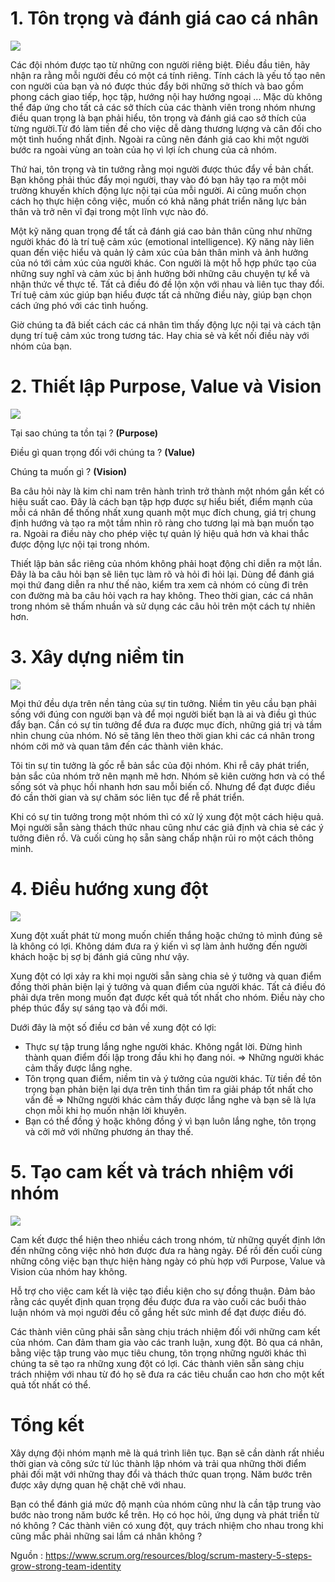 # 1. Tôn trọng và đánh giá cao cá nhân

![](https://images.viblo.asia/be41d67c-8d12-49a6-9567-a3ed05971eed.jpg)

Các đội nhóm được tạo từ những con người riêng biệt. Điều đầu tiên, hãy nhận ra rằng mỗi người đều có một cá tính riêng. Tính cách là yếu tố tạo nên con người của bạn và nó được thúc đẩy bởi những sở thích và bao gồm phong cách giao tiếp, học tập, hướng nội hay hướng ngoại ... Mặc dù không thể đáp ứng cho tất cả các sở thích của các thành viên trong nhóm nhưng điều quan trọng là bạn phải hiểu, tôn trọng và đánh giá cao sở thích của từng người.Từ đó làm tiền đề cho việc dễ dàng thương lượng và cân đối cho một tình huống nhất định. Ngoài ra cũng nên đánh giá cao khi một người bước ra ngoài vùng an toàn của họ vì lợi ích chung của cả nhóm.

Thứ hai, tôn trọng và tin tưởng rằng mọi người được thúc đẩy về bản chất. Bạn không phải thúc đẩy mọi người, thay vào đó bạn hãy tạo ra một môi trường khuyến khích động lực nội tại của mỗi người. Ai cũng muốn chọn cách họ thực hiện công việc, muốn có khả năng phát triển năng lực bản thân và trở nên vĩ đại trong một lĩnh vực nào đó.

Một kỹ năng quan trọng để tất cả đánh giá cao bản thân cũng như những người khác đó là trí tuệ cảm xúc (emotional intelligence). Kỹ năng này liên quan đến việc hiểu và quản lý cảm xúc của bản thân mình và ảnh hưởng của nó tới cảm xúc của người khác. Con người là một hỗ hợp phức tạo của những suy nghĩ và cảm xúc bị ảnh hưởng bởi những câu chuyện tự kể và nhận thức về thực tế. Tất cả điều đó đề lộn xộn với nhau và liên tục thay đổi. Trí tuệ cảm xúc giúp bạn hiểu được tất cả những điều này, giúp bạn chọn cách ứng phó với các tình huống.

Giờ chúng ta đã biết cách các cá nhân tìm thấy động lực nội tại và cách tận dụng trí tuệ cảm xúc trong tương tác. Hay chia sẻ và kết nối điều này với nhóm của bạn.

# 2. Thiết lập Purpose, Value và Vision

![](https://images.viblo.asia/2c266d17-ec54-42a8-adda-fcb771645584.jpg)


Tại sao chúng ta tồn tại ? **(Purpose)**

Điều gì quan trọng đối với chúng ta ? **(Value)**

Chúng ta muốn gì ? **(Vision)**

Ba câu hỏi này là kim chỉ nam trên hành trình trở thành một nhóm gắn kết có hiệu suất cao. Đây là cách bạn tập hợp được sự hiểu biết, điểm mạnh của mỗi cá nhân để thống nhất xung quanh một mục đích chung, giá trị chung định hướng và tạo ra một tầm nhìn rõ ràng cho tương lại mà bạn muốn tạo ra. Ngoài ra điều này cho phép việc tự quản lý hiệu quả hơn và khai thắc được động lực nội tại trong nhóm.

Thiết lập bản sắc riêng của nhóm không phải hoạt động chỉ diễn ra một lần. Đây là ba câu hỏi bạn sẽ liên tục làm rõ và hỏi đi hỏi lại. Dùng để đánh giá mọi thứ đang diễn ra như thế nào, kiểm tra xem cả nhóm có cùng đi trên con đường mà ba câu hỏi vạch ra hay không. Theo thời gian, các cá nhân trong nhóm sẽ thấm nhuần và sử dụng các câu hỏi trên một cách tự nhiên hơn.

# 3. Xây dựng niềm tin

![](https://images.viblo.asia/7068894a-90db-4268-a176-8276bcd3d42b.jpg)

Mọi thứ đều dựa trên nền tảng của sự tin tưởng. Niềm tin yêu cầu bạn phải sống với đúng con người bạn và để mọi người biết bạn là ai và điều gì thúc đẩy bạn. Cần có sự tin tưởng để đưa ra được mục đích, những giá trị và tầm nhìn chung của nhóm. Nó sẽ tăng lên theo thời gian khi các cá nhân trong nhóm cởi mở và quan tâm đến các thành viên khác.

Tôi tin sự tin tưởng là gốc rễ bản sắc của đội nhóm. Khi rễ cây phát triển, bản sắc của nhóm trở nên mạnh mẽ hơn. Nhóm sẽ kiên cường hơn và có thể sống sót và phục hồi nhanh hơn sau mỗi biến cố. Nhưng để đạt được điều đó cần thời gian và sự chăm sóc liên tục để rễ phát triển.

Khi có sự tin tưởng trong một nhóm thì có xử lý xung đột một cách hiệu quả. Mọi người sẵn sàng thách thức nhau cũng như các giả định và chia sẻ các ý tưởng điên rồ. Và cuối cùng họ sẵn sàng chấp nhận rủi ro một cách thông minh.

# 4. Điều hướng xung đột 

![](https://images.viblo.asia/9c0dccaa-a1f8-497c-87cb-1873376d4b79.jpg)


Xung đột xuất phát từ mong muốn chiến thắng hoặc chứng tỏ mình đúng sẽ là không có lợi. Không dám đưa ra ý kiến vì sợ làm ảnh hưởng đến người khách hoặc bị sợ bị đánh giá cũng như vậy.

Xung đột có lợi xảy ra khi mọi người sẵn sàng chia sẻ ý tưởng và quan điểm đồng thời phản biện lại ý tưởng và quan điểm của người khác. Tất cả điều đó phải dựa trên mong muốn đạt được kết quả tốt nhất cho nhóm. Điều này cho phép thúc đẩy sự sáng tạo và đổi mới.

Dưới đây là một số điều cơ bản về xung đột có lợi:

* Thực sự tập trung lắng nghe người khác. Không ngắt lời. Đừng hình thành quan điểm đối lập trong đầu khi họ đang nói. => Những người khác cảm thấy được lắng nghe.
* Tôn trọng quan điểm, niềm tin và ý tưởng của người khác. Từ tiền đề tôn trọng bạn phản biện lại dựa trên tinh thần tìm ra giải pháp tốt nhất cho vấn đề => Những người khác cảm thấy được lắng nghe và bạn sẽ là lựa chọn mỗi khi họ muốn nhận lời khuyên.
* Bạn có thể đồng ý hoặc không đồng ý vì bạn luôn lắng nghe, tôn trọng và cởi mở với những phương án thay thế.

# 5. Tạo cam kết và trách nhiệm với nhóm

![](https://images.viblo.asia/cb21ca8c-331f-49bd-96f3-0aed83cf03c1.jpg)


Cam kết được thể hiện theo nhiều cách trong nhóm, từ những quyết định lớn đến những công việc nhỏ hơn được đưa ra hàng ngày. Để rồi đến cuối cùng những công việc bạn thực hiện hàng ngày có phù hợp với Purpose, Value và Vision của nhóm hay không.

Hỗ trợ cho việc cam kết là việc tạo điều kiện cho sự đồng thuận. Đảm bảo rằng các quyết định quan trọng đều được đưa ra vào cuối các buổi thảo luận nhóm và mọi người đều cố gắng hết sức mình để đạt được điều đó.

Các thành viên cũng phải sẵn sàng chịu trách nhiệm đối với những cam kết của nhóm. Can đảm tham gia vào các tranh luận, xung đột. Bỏ qua cá nhân, bằng việc tập trung vào mục tiêu chung, tôn trọng những người khác thì chúng ta sẽ tạo ra những xung đột có lợi. Các thành viên sẵn sàng chịu trách nhiệm với nhau từ đó họ sẽ đưa ra các tiêu chuẩn cao hơn cho một kết quả tốt nhất có thể.

# Tổng kết

Xây dựng đội nhóm mạnh mẽ là quá trình liên tục. Bạn sẽ cần dành rất nhiều thời gian và công sức từ lúc thành lập nhóm và trải qua những thời điểm phải đối mặt với những thay đổi và thách thức quan trọng. Năm bước trên được xây dựng quan hệ chặt chẽ với nhau.

Bạn có thể đánh giá mức độ mạnh của nhóm cũng như là cần tập trung vào bước nào trong năm bước kể trên. Họ có học hỏi, ứng dụng và phát triển từ nó không ? Các thành viên có xung đột, quy trách nhiệm cho nhau trong khi cũng mắc phải những sai lầm cá nhân không ?

Nguồn : https://www.scrum.org/resources/blog/scrum-mastery-5-steps-grow-strong-team-identity